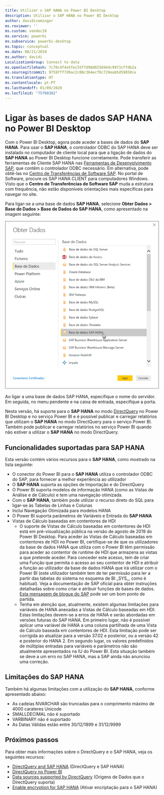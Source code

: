 ```yaml
---
title: Utilizar o SAP HANA no Power BI Desktop
description: Utilizar o SAP HANA no Power BI Desktop
author: davidiseminger
ms.reviewer: ''
ms.custom: seodec18
ms.service: powerbi
ms.subservice: powerbi-desktop
ms.topic: conceptual
ms.date: 08/21/2019
ms.author: davidi
LocalizationGroup: Connect to data
ms.openlocfilehash: 7c70c4f4e5fec55ffd98d0156944c9973cffdb2a
ms.sourcegitcommit: 97597ff7d9ac2c08c364ecf0c729eab5d59850ce
ms.translationtype: HT
ms.contentlocale: pt-PT
ms.lasthandoff: 01/09/2020
ms.locfileid: "75760302"
---
```

# <a name="connect-to-sap-hana-databases-in-power-bi-desktop"></a>Ligar às bases de dados SAP HANA no Power BI Desktop
Com o Power BI Desktop, agora pode aceder a bases de dados do **SAP HANA**. Para usar o **SAP HANA**, o controlador ODBC do SAP HANA deve ser instalado no computador de cliente local para que a ligação de dados do **SAP HANA** ao Power BI Desktop funcione corretamente. Pode transferir as ferramentas de Cliente SAP HANA nas [Ferramentas de Desenvolvimento SAP](https://tools.hana.ondemand.com/#hanatools), que contêm o controlador ODBC necessário. Em alternativa, pode obtê-las no [Centro de Transferências de Software SAP](https://support.sap.com/swdc). No portal de Software, procure os SAP HANA CLIENT para computadores Windows. Visto que o **Centro de Transferências de Software SAP** muda a estrutura com frequência, não estão disponíveis orientações mais específicas para navegar no site.

Para ligar-se a uma base de dados **SAP HANA**, selecione **Obter Dados > Base de Dados > Base de Dados do SAP HANA**, como apresentado na imagem seguinte:

![](media/desktop-sap-hana/sap-hana-1.png)

Ao ligar a uma base de dados SAP HANA, especifique o nome do servidor. Em seguida, no menu pendente e na caixa de entrada, especifique a porta.

Nesta versão, há suporte para o **SAP HANA** no modo [DirectQuery](desktop-directquery-sap-hana.md) no Power BI Desktop e no serviço Power BI e é possível publicar e carregar relatórios que utilizam o **SAP HANA** no modo DirectQuery para o serviço Power BI. Também pode publicar e carregar relatórios no serviço Power BI quando não estiver a utilizar o **SAP HANA** no modo DirectQuery.

## <a name="supported-features-for-sap-hana"></a>Funcionalidades suportadas para SAP HANA
Esta versão contém vários recursos para o **SAP HANA**, como mostrado na lista seguinte:

* O conector do Power BI para o **SAP HANA** utiliza o controlador ODBC do SAP, para fornecer a melhor experiência ao utilizador
* O **SAP HANA** suporta as opções de Importação e do DirectQuery
* O Power BI suporta modelos de informação HANA (como as Vistas de Análise e de Cálculo) e tem uma navegação otimizada.
* Com o **SAP HANA**, também pode utilizar o recurso direto do SQL para ligar-se às Tabelas de Linhas e Colunas
* Inclui Navegação Otimizada para modelos HANA
* O Power BI suporta parâmetros de Variáveis e Entrada do **SAP HANA**
* Vistas de Cálculo baseadas em contentores de HDI
  * O suporte de Vistas de Cálculo baseadas em contentores de HDI está em pré-visualização pública na versão de agosto de 2019 do Power BI Desktop. Para aceder às Vistas de Cálculo baseadas em contentores de HDI no Power BI, certifique-se de que os utilizadores da base de dados HANA que utiliza com o Power BI têm permissão para aceder ao contentor de runtime de HDI que armazena as vistas a que pretende aceder. Para conceder este acesso, tem de criar uma Função que permita o acesso ao seu contentor de HDI e atribuir a função ao utilizador da base de dados HANA que irá utilizar com o Power BI (este utilizador também tem de ter permissão para ler a partir das tabelas do sistema no esquema de BI \_SYS\_, como é habitual). Veja a documentação de SAP oficial para obter instruções detalhadas sobre como criar e atribuir funções de bases de dados. [Esta mensagem de blogue do SAP](https://blogs.sap.com/2018/01/24/the-easy-way-to-make-your-hdi-container-accessible-to-a-classic-database-user/) pode ser um bom ponto de partida.
  * Tenha em atenção que, atualmente, existem algumas limitações para variáveis de HANA anexadas a Vistas de Cálculo baseadas em HDI. Estas limitações devem-se a erros de HANA e serão abordadas em versões futuras do SAP HANA. Em primeiro lugar, não é possível aplicar uma variável de HANA a uma coluna partilhada de uma Vista de Cálculo baseada em contentores de HDI. Esta limitação pode ser corrigida ao atualizar para a versão 37.02 e posterior, ou a versão 42 e posterior do HANA 2. Em segundo lugar, os valores predefinidos de múltiplas entradas para variáveis e parâmetros não são atualmente apresentados na IU do Power BI. Esta situação também se deve a um erro no SAP HANA, mas a SAP ainda não anunciou uma correção.

## <a name="limitations-of-sap-hana"></a>Limitações do SAP HANA
Também há algumas limitações com a utilização do **SAP HANA**, conforme apresentado abaixo:

* As cadeias NVARCHAR são truncadas para o comprimento máximo de 4000 carateres Unicode
* SMALLDECIMAL não é suportado
* VARBINARY não é suportado
* As Datas Válidas estão entre 30/12/1899 e 31/12/9999


## <a name="next-steps"></a>Próximos passos
Para obter mais informações sobre o DirectQuery e o SAP HANA, veja os seguintes recursos:

* [DirectQuery and SAP HANA](desktop-directquery-sap-hana.md) (DirectQuery e SAP HANA)
* [DirectQuery no Power BI](desktop-directquery-about.md)
* [Data sources supported by DirectQuery](desktop-directquery-data-sources.md) (Origens de Dados que o DirectQuery suporta)
* [Enable encryption for SAP HANA](desktop-sap-hana-encryption.md) (Ativar encriptação para o SAP HANA)



